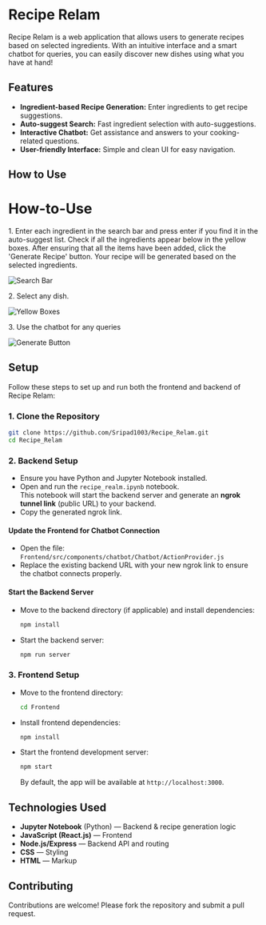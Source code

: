 # Recipe Relam

Recipe Relam is a web application that allows users to generate recipes based on selected ingredients. With an intuitive interface and a smart chatbot for queries, you can easily discover new dishes using what you have at hand!

## Features

- **Ingredient-based Recipe Generation:** Enter ingredients to get recipe suggestions.
- **Auto-suggest Search:** Fast ingredient selection with auto-suggestions.
- **Interactive Chatbot:** Get assistance and answers to your cooking-related questions.
- **User-friendly Interface:** Simple and clean UI for easy navigation.

## How to Use

<div className='container' id="container-2">
  <h1>How-to-Use</h1>
  <p>1. Enter each ingredient in the search bar and press enter if you find it in the auto-suggest list. Check if all the ingredients appear below in the yellow boxes. After ensuring that all the items have been added, click the 'Generate Recipe' button. Your recipe will be generated based on the selected ingredients.</p>
  <img src="Frontend/src/components/pic1.png" alt="Search Bar" />
  <p>2. Select any dish.</p>
  <img src="Frontend/src/components/pic2.png" alt="Yellow Boxes" />
  <p>3. Use the chatbot for any queries</p>
  <img src="Frontend/src/components/pic3.png" alt="Generate Button" />
</div>

## Setup

Follow these steps to set up and run both the frontend and backend of Recipe Relam:

### 1. Clone the Repository

```bash
git clone https://github.com/Sripad1003/Recipe_Relam.git
cd Recipe_Relam
```

### 2. Backend Setup

- Ensure you have Python and Jupyter Notebook installed.
- Open and run the `recipe_realm.ipynb` notebook.  
  This notebook will start the backend server and generate an **ngrok tunnel link** (public URL) to your backend.
- Copy the generated ngrok link.

#### Update the Frontend for Chatbot Connection

- Open the file:  
  `Frontend/src/components/chatbot/Chatbot/ActionProvider.js`
- Replace the existing backend URL with your new ngrok link to ensure the chatbot connects properly.

#### Start the Backend Server

- Move to the backend directory (if applicable) and install dependencies:
  ```bash
  npm install
  ```
- Start the backend server:
  ```bash
  npm run server
  ```

### 3. Frontend Setup

- Move to the frontend directory:
  ```bash
  cd Frontend
  ```
- Install frontend dependencies:
  ```bash
  npm install
  ```
- Start the frontend development server:
  ```bash
  npm start
  ```
  By default, the app will be available at `http://localhost:3000`.

## Technologies Used

- **Jupyter Notebook** (Python) — Backend & recipe generation logic
- **JavaScript (React.js)** — Frontend
- **Node.js/Express** — Backend API and routing
- **CSS** — Styling
- **HTML** — Markup

## Contributing

Contributions are welcome! Please fork the repository and submit a pull request.
